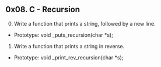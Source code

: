 ## 0x08. C - Recursion
0. Write a function that prints a string, followed by a new line.
- Prototype: void _puts_recursion(char *s);

1. Write a function that prints a string in reverse.
- Prototype: void _print_rev_recursion(char *s);

